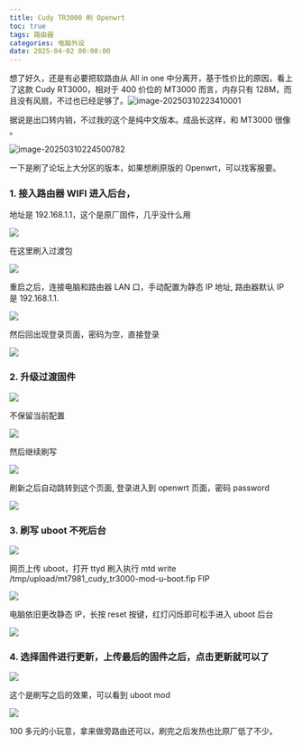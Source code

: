 ```yaml
---
title: Cudy TR3000 刷 Openwrt
toc: true
tags: 路由器
categories: 电脑外设
date: 2025-04-02 00:00:00
---
```


想了好久，还是有必要把软路由从 All in one 中分离开，基于性价比的原因，看上了这款 Cudy RT3000，相对于 400 价位的 MT3000 而言，内存只有 128M，而且没有风扇，不过也已经足够了。![image-20250310223410001](https://raw.githubusercontent.com/Xu-Hardy/picgo-imh/master/image-20250310223410001.png)

据说是出口转内销，不过我的这个是纯中文版本。成品长这样，和 MT3000 很像 。

 <!--more-->

![image-20250310224500782](https://raw.githubusercontent.com/Xu-Hardy/picgo-imh/master/image-20250310224500782.png)

一下是刷了论坛上大分区的版本，如果想刷原版的 Openwrt，可以找客服要。

### 1. 接入路由器 WIFI 进入后台，

地址是 192.168.1.1，这个是原厂固件，几乎没什么用

![](https://raw.githubusercontent.com/Xu-Hardy/picgo-imh/refs/heads/master/image-20250309201702683.png)

在这里刷入过渡包

![](https://raw.githubusercontent.com/Xu-Hardy/picgo-imh/refs/heads/master/image-20250309201735162.png)

重启之后，连接电脑和路由器 LAN 口，手动配置为静态 IP 地址, 路由器默认 IP 是 192.168.1.1.

![](https://raw.githubusercontent.com/Xu-Hardy/picgo-imh/refs/heads/master/image-20250309204150368.png)

然后回出现登录页面，密码为空，直接登录

![](https://raw.githubusercontent.com/Xu-Hardy/picgo-imh/refs/heads/master/image-20250309201806360.png)

### 2. 升级过渡固件

![](https://raw.githubusercontent.com/Xu-Hardy/picgo-imh/refs/heads/master/image-20250309201750765.png)

不保留当前配置

![](https://raw.githubusercontent.com/Xu-Hardy/picgo-imh/refs/heads/master/image-20250309201852610.png)

然后继续刷写

![](https://raw.githubusercontent.com/Xu-Hardy/picgo-imh/refs/heads/master/image-20250309201857968.png)

刷新之后自动跳转到这个页面, 登录进入到 openwrt 页面，密码 password

![](https://raw.githubusercontent.com/Xu-Hardy/picgo-imh/refs/heads/master/image-20250309201928869.png)

### 3. 刷写 uboot 不死后台

![](https://raw.githubusercontent.com/Xu-Hardy/picgo-imh/refs/heads/master/image-20250309202113910.png)

网页上传 uboot，打开 ttyd 刷入执行 mtd write /tmp/upload/mt7981_cudy_tr3000-mod-u-boot.fip FIP

![](https://raw.githubusercontent.com/Xu-Hardy/picgo-imh/refs/heads/master/image-20250309202122545.png)

电脑依旧更改静态 IP，长按 reset 按键，红灯闪烁即可松手进入 uboot 后台

![](https://raw.githubusercontent.com/Xu-Hardy/picgo-imh/refs/heads/master/image-20250309202326061.png)

### 4. 选择固件进行更新，上传最后的固件之后，点击更新就可以了

![](https://raw.githubusercontent.com/Xu-Hardy/picgo-imh/refs/heads/master/image-20250309202338993.png)

这个是刷写之后的效果，可以看到 uboot mod

![](https://raw.githubusercontent.com/Xu-Hardy/picgo-imh/refs/heads/master/image-20250309202259037.png)

100 多元的小玩意，拿来做旁路由还可以，刷完之后发热也比原厂低了不少。
